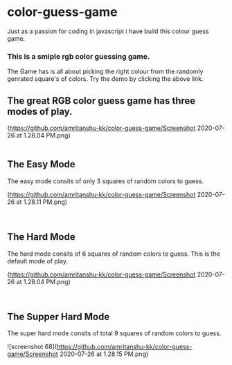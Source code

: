 # color-guess-game
Just as a passion for coding in javascript i have build this colour guess game.
### This is a smiple rgb color guessing game. 
The Game has is all about picking the right colour from the randomly genrated square's of colors. Try the demo by clicking the above link.

## The great RGB color guess game has three modes of play. 
(https://github.com/amritanshu-kk/color-guess-game/Screenshot 2020-07-26 at 1.28.04 PM.png)
<br>
<br>

## The Easy Mode
The easy mode consits of only 3 squares of random colors to guess.

(https://github.com/amritanshu-kk/color-guess-game/Screenshot 2020-07-26 at 1.28.11 PM.png)

<br>

## The Hard Mode
The hard mode consits of 6 squares of random colors to guess. This is the default mode of play.

(https://github.com/amritanshu-kk/color-guess-game/Screenshot 2020-07-26 at 1.28.04 PM.png)

<br>

## The Supper Hard Mode
The super hard mode consits of total 9 squares of random colors to guess.

![screenshot 68](https://github.com/amritanshu-kk/color-guess-game/Screenshot 2020-07-26 at 1.28.15 PM.png)

<br>
